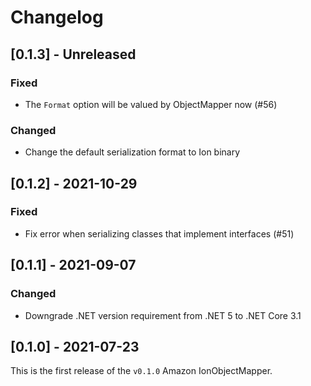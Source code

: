 # Changelog

## [0.1.3] - Unreleased

### Fixed
- The `Format` option will be valued by ObjectMapper now (#56)

### Changed
- Change the default serialization format to Ion binary

## [0.1.2] - 2021-10-29

### Fixed

- Fix error when serializing classes that implement interfaces (#51)

## [0.1.1] - 2021-09-07

### Changed

- Downgrade .NET version requirement from .NET 5 to .NET Core 3.1

## [0.1.0] - 2021-07-23

This is the first release of the `v0.1.0` Amazon IonObjectMapper.